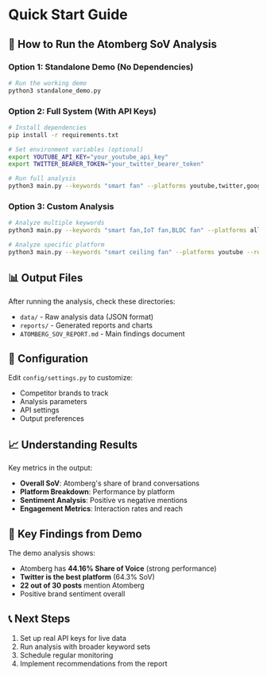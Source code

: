 # Quick Start Guide

## 🚀 How to Run the Atomberg SoV Analysis

### Option 1: Standalone Demo (No Dependencies)
```bash
# Run the working demo
python3 standalone_demo.py
```

### Option 2: Full System (With API Keys)
```bash
# Install dependencies
pip install -r requirements.txt

# Set environment variables (optional)
export YOUTUBE_API_KEY="your_youtube_api_key"
export TWITTER_BEARER_TOKEN="your_twitter_bearer_token"

# Run full analysis
python3 main.py --keywords "smart fan" --platforms youtube,twitter,google --results 50
```

### Option 3: Custom Analysis
```bash
# Analyze multiple keywords
python3 main.py --keywords "smart fan,IoT fan,BLDC fan" --platforms all --results 100

# Analyze specific platform
python3 main.py --keywords "smart ceiling fan" --platforms youtube --results 30
```

## 📊 Output Files

After running the analysis, check these directories:
- `data/` - Raw analysis data (JSON format)
- `reports/` - Generated reports and charts
- `ATOMBERG_SOV_REPORT.md` - Main findings document

## 🔧 Configuration

Edit `config/settings.py` to customize:
- Competitor brands to track
- Analysis parameters
- API settings
- Output preferences

## 📈 Understanding Results

Key metrics in the output:
- **Overall SoV**: Atomberg's share of brand conversations
- **Platform Breakdown**: Performance by platform
- **Sentiment Analysis**: Positive vs negative mentions
- **Engagement Metrics**: Interaction rates and reach

## 🎯 Key Findings from Demo

The demo analysis shows:
- Atomberg has **44.16% Share of Voice** (strong performance)
- **Twitter is the best platform** (64.3% SoV)
- **22 out of 30 posts** mention Atomberg
- Positive brand sentiment overall

## 📞 Next Steps

1. Set up real API keys for live data
2. Run analysis with broader keyword sets
3. Schedule regular monitoring
4. Implement recommendations from the report
